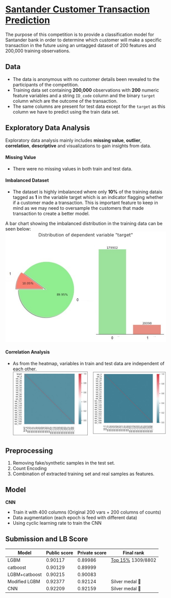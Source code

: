 # [Santander Customer Transaction Prediction](https://www.kaggle.com/c/santander-customer-transaction-prediction)

The purpose of this competition is to provide a classification model for Santander bank in order to determine which customer will make a specific transaction in the future using an untagged dataset of 200 features and 200,000 training observations.


## **Data**
- The data is anonymous with no customer details been revealed to the participants of the competition.
- Training data set containing **200,000** observations with **200** numeric feature variables and a string `ID_code` column and the binary `target` column which are the outcome of the transaction.   
- The same columns are present for test data except for the `target` as this column we have to predict using the train data set.

## **Exploratory Data Analysis**
Exploratory data analysis mainly includes **missing value**, **outlier**, **correlation**, **descriptive** and visualizations to gain insights from data.

#### Missing Value
- There were no missing values in both train and test data.

#### Imbalanced Dataset
- The dataset is highly imbalanced where only **10%** of the training datais tagged as **1** in the variable target which is an indicator flagging whether if a customer made a transaction. This is important feature to keep in mind as we may need to oversample the customers that made transaction to create a better model.

A bar chart showing the imbalanced distribution in the training data can be seen below:
![Target Distribution](https://github.com/shejz/Santander-Customer-Transaction-Prediction/blob/master/graphs/target_distribution.jpg)

#### Correlation Analysis
- As from the heatmap, variables in train and test data are independent of each other.
![Correlations](https://github.com/shejz/Santander-Customer-Transaction-Prediction/blob/master/graphs/correlations.jpg)
 
## **Preprocessing**
1. Removing fake/synthetic samples in the test set.
2. Count Encoding
3. Combination of extracted training set and real samples as features.

## **Model**

**CNN**
- Train it with 400 columns (Original 200 vars + 200 columns of counts)
- Data augmentation (each epoch is feed with different data) 
- Using cyclic learning rate to train the CNN

## **Submission and LB Score**

|Model|Public score|Private score|Final rank| 
|------|-------|-------|-------------|
|LGBM |0.90117|0.89986| [Top 15%](https://www.kaggle.com/shielaj/competitions)  1309/8802|
|catboost| 0.90129|0.89999| |
|LGBM+catboost|0.90215|0.90083| |
|Modified LGBM |0.92377|0.92124|Silver medal 🥈 |
|CNN |0.92209|0.92159| Silver medal 🥈|




